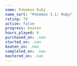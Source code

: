 ```yaml
---
name: Pokémon Ruby
name_sort: "Pokémon 3.1: Ruby"
rating: 70
active: false
progress: beaten
hours_played: 0
purchased_on: .nan
started_on: .nan
beaten_on: .nan
completed_on: .nan
mastered_on: .nan
---
```

